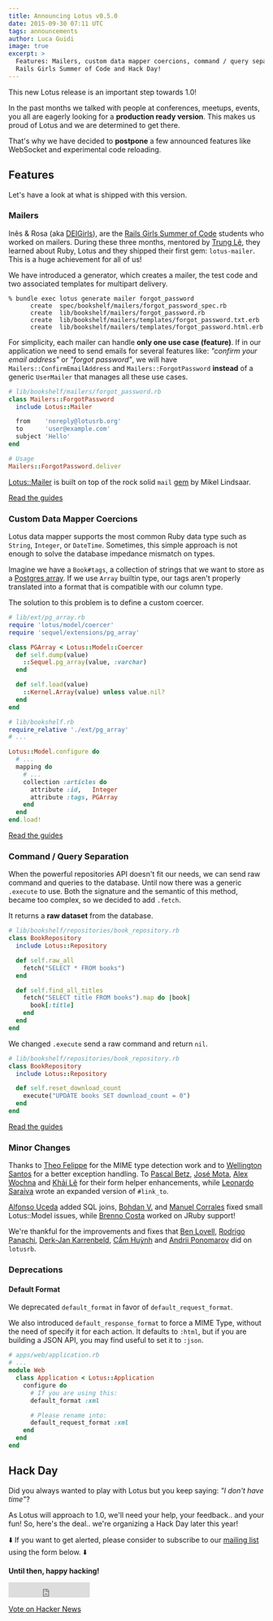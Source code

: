 ```yaml
---
title: Announcing Lotus v0.5.0
date: 2015-09-30 07:11 UTC
tags: announcements
author: Luca Guidi
image: true
excerpt: >
  Features: Mailers, custom data mapper coercions, command / query separation.
  Rails Girls Summer of Code and Hack Day!
---
```


This new Lotus release is an important step towards 1.0!

In the past months we talked with people at conferences, meetups, events, you all are eagerly looking for a **production ready version**.
This makes us proud of Lotus and we are determined to get there.

That's why we have decided to **postpone** a few announced features like WebSocket and experimental code reloading.

## Features

Let's have a look at what is shipped with this version.

### Mailers

Inês & Rosa (aka [DEIGirls](https://twitter.com/teamdeigirls)), are the [Rails Girls Summer of Code](http://railsgirlssummerofcode.org) students who worked on mailers.
During these three months, mentored by [Trung Lê](https://github.com/joneslee85), they learned about Ruby, Lotus and they shipped their first gem: `lotus-mailer`.
This is a huge achievement for all of us!

We have introduced a generator, which creates a mailer, the test code and two associated templates for multipart delivery.

```shell
% bundle exec lotus generate mailer forgot_password
      create  spec/bookshelf/mailers/forgot_password_spec.rb
      create  lib/bookshelf/mailers/forgot_password.rb
      create  lib/bookshelf/mailers/templates/forgot_password.txt.erb
      create  lib/bookshelf/mailers/templates/forgot_password.html.erb
```

For simplicity, each mailer can handle **only one use case (feature)**.
If in our application we need to send emails for several features like: _"confirm your email address"_ or _"forgot password"_, we will have `Mailers::ConfirmEmailAddress` and `Mailers::ForgotPassword` **instead** of a generic `UserMailer` that manages all these use cases.

```ruby
# lib/bookshelf/mailers/forgot_password.rb
class Mailers::ForgotPassword
  include Lotus::Mailer

  from    'noreply@lotusrb.org'
  to      'user@example.com'
  subject 'Hello'
end

# Usage
Mailers::ForgotPassword.deliver
```
[Lotus::Mailer](https://github.com/lotus/mailer) is built on top of the rock solid `mail` [gem](https://github.com/mikel/mail) by Mikel Lindsaar.

[Read the guides](/guides/mailers/overview)

### Custom Data Mapper Coercions

Lotus data mapper supports the most common Ruby data type such as `String`, `Integer`, or `DateTime`.
Sometimes, this simple approach is not enough to solve the database impedance mismatch on types.

Imagine we have a `Book#tags`, a collection of strings that we want to store as a [Postgres array](http://www.postgresql.org/docs/9.1/static/arrays.html).
If we use `Array` builtin type, our tags aren't properly translated into a format that is compatible with our column type.

The solution to this problem is to define a custom coercer.

```ruby
# lib/ext/pg_array.rb
require 'lotus/model/coercer'
require 'sequel/extensions/pg_array'

class PGArray < Lotus::Model::Coercer
  def self.dump(value)
    ::Sequel.pg_array(value, :varchar)
  end

  def self.load(value)
    ::Kernel.Array(value) unless value.nil?
  end
end
```

```ruby
# lib/bookshelf.rb
require_relative './ext/pg_array'
# ...

Lotus::Model.configure do
  # ...
  mapping do
    # ...
    collection :articles do
      attribute :id,   Integer
      attribute :tags, PGArray
    end
  end
end.load!
```

[Read the guides](/guides/models/overview)

### Command / Query Separation

When the powerful repositories API doesn't fit our needs, we can send raw command and queries to the database.
Until now there was a generic `.execute` to use. Both the signature and the semantic of this method, became too complex, so we decided to add `.fetch`.

It returns a **raw dataset** from the database.

```ruby
# lib/bookshelf/repositories/book_repository.rb
class BookRepository
  include Lotus::Repository

  def self.raw_all
    fetch("SELECT * FROM books")
  end

  def self.find_all_titles
    fetch("SELECT title FROM books").map do |book|
      book[:title]
    end
  end
end
```

We changed `.execute` send a raw command and return `nil`.

```ruby
# lib/bookshelf/repositories/book_repository.rb
class BookRepository
  include Lotus::Repository

  def self.reset_download_count
    execute("UPDATE books SET download_count = 0")
  end
end
```

[Read the guides](/guides/models/repositories)

### Minor Changes

Thanks to [Theo Felippe](https://github.com/theocodes) for the MIME type detection work and to [Wellington Santos](https://github.com/manuwell) for a better exception handling.
To [Pascal Betz](https://github.com/pascalbetz), [José Mota](https://github.com/josemota), [Alex Wochna](https://github.com/awochna) and [Khải Lê](https://github.com/khaiql) for their form helper enhancements, while [Leonardo Saraiva](https://github.com/vyper) wrote an expanded version of `#link_to`.

[Alfonso Uceda](https://github.com/AlfonsoUceda) added SQL joins, [Bohdan V.](https://github.com/g3d) and [Manuel Corrales](https://github.com/ziggurat) fixed small Lotus::Model issues, while [Brenno Costa](https://github.com/brennovich) worked on JRuby support!

We're thankful for the improvements and fixes that [Ben Lovell](https://github.com/benlovell), [Rodrigo Panachi](https://github.com/rpanachi), [Derk-Jan Karrenbeld](https://github.com/SleeplessByte), [Cẩm Huỳnh](https://github.com/huynhquancam) and [Andrii Ponomarov](https://github.com/andrii) did on `lotusrb`.

### Deprecations

#### Default Format

We deprecated `default_format` in favor of `default_request_format`.

We also introduced `default_response_format` to force a MIME Type, without the need of specify it for each action.
It defaults to `:html`, but if you are building a JSON API, you may find useful to set it to `:json`.

```ruby
# apps/web/application.rb
# ...
module Web
  class Application < Lotus::Application
    configure do
      # If you are using this:
      default_format :xml

      # Please rename into:
      default_request_format :xml
    end
  end
end
```

## Hack Day

Did you always wanted to play with Lotus but you keep saying: _"I don't have time"_?

As Lotus will approach to 1.0, we'll need your help, your feedback.. and your fun! So, here's the deal.. we're organizing a Hack Day later this year!

⬇️ If you want to get alerted, please consider to subscribe to our [mailing list](http://lotusrb.org/mailing-list/) using the form below. ⬇️

**Until then, happy hacking!**

<div style="display: inline">

  <iframe src="https://ghbtns.com/github-btn.html?user=lotus&repo=lotus&type=star&count=true&size=large" frameborder="0" scrolling="0" width="160px" height="30px"></iframe>

  <a href="https://news.ycombinator.com/submit" class="hn-button" data-title="Announcing Lotus v0.5.0" data-url="http://lotusrb.org/blog/2015/09/30/announcing-lotus-050.html" data-count="horizontal" data-style="facebook">Vote on Hacker News</a>
  <script type="text/javascript">var HN=[];HN.factory=function(e){return function(){HN.push([e].concat(Array.prototype.slice.call(arguments,0)))};},HN.on=HN.factory("on"),HN.once=HN.factory("once"),HN.off=HN.factory("off"),HN.emit=HN.factory("emit"),HN.load=function(){var e="hn-button.js";if(document.getElementById(e))return;var t=document.createElement("script");t.id=e,t.src="//hn-button.herokuapp.com/hn-button.js";var n=document.getElementsByTagName("script")[0];n.parentNode.insertBefore(t,n)},HN.load();</script>
  <script type="text/javascript">
    reddit_url = "http://lotusrb.org/blog/2015/09/30/announcing-lotus-050.html";
  </script>
  <script type="text/javascript" src="//www.redditstatic.com/button/button1.js"></script>
</div>
